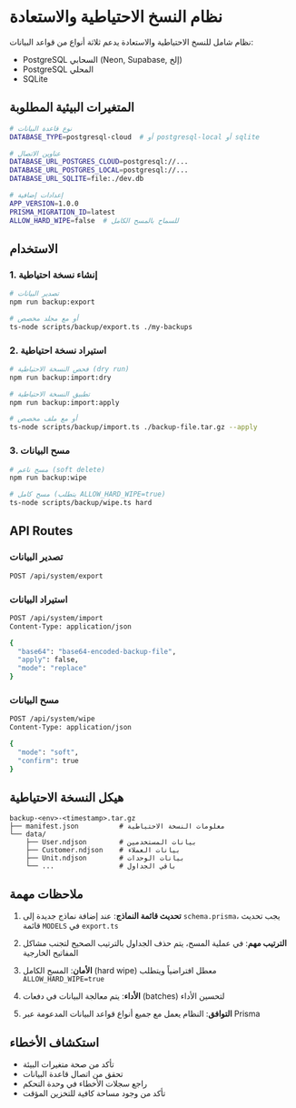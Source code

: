 # نظام النسخ الاحتياطية والاستعادة

نظام شامل للنسخ الاحتياطية والاستعادة يدعم ثلاثة أنواع من قواعد البيانات:
- PostgreSQL السحابي (Neon, Supabase, إلخ)
- PostgreSQL المحلي
- SQLite

## المتغيرات البيئية المطلوبة

```bash
# نوع قاعدة البيانات
DATABASE_TYPE=postgresql-cloud  # أو postgresql-local أو sqlite

# عناوين الاتصال
DATABASE_URL_POSTGRES_CLOUD=postgresql://...
DATABASE_URL_POSTGRES_LOCAL=postgresql://...
DATABASE_URL_SQLITE=file:./dev.db

# إعدادات إضافية
APP_VERSION=1.0.0
PRISMA_MIGRATION_ID=latest
ALLOW_HARD_WIPE=false  # للسماح بالمسح الكامل
```

## الاستخدام

### 1. إنشاء نسخة احتياطية

```bash
# تصدير البيانات
npm run backup:export

# أو مع مجلد مخصص
ts-node scripts/backup/export.ts ./my-backups
```

### 2. استيراد نسخة احتياطية

```bash
# فحص النسخة الاحتياطية (dry run)
npm run backup:import:dry

# تطبيق النسخة الاحتياطية
npm run backup:import:apply

# أو مع ملف مخصص
ts-node scripts/backup/import.ts ./backup-file.tar.gz --apply
```

### 3. مسح البيانات

```bash
# مسح ناعم (soft delete)
npm run backup:wipe

# مسح كامل (يتطلب ALLOW_HARD_WIPE=true)
ts-node scripts/backup/wipe.ts hard
```

## API Routes

### تصدير البيانات
```bash
POST /api/system/export
```

### استيراد البيانات
```bash
POST /api/system/import
Content-Type: application/json

{
  "base64": "base64-encoded-backup-file",
  "apply": false,
  "mode": "replace"
}
```

### مسح البيانات
```bash
POST /api/system/wipe
Content-Type: application/json

{
  "mode": "soft",
  "confirm": true
}
```

## هيكل النسخة الاحتياطية

```
backup-<env>-<timestamp>.tar.gz
├── manifest.json          # معلومات النسخة الاحتياطية
└── data/
    ├── User.ndjson        # بيانات المستخدمين
    ├── Customer.ndjson    # بيانات العملاء
    ├── Unit.ndjson        # بيانات الوحدات
    └── ...                # باقي الجداول
```

## ملاحظات مهمة

1. **تحديث قائمة النماذج**: عند إضافة نماذج جديدة إلى `schema.prisma`، يجب تحديث قائمة `MODELS` في `export.ts`

2. **الترتيب مهم**: في عملية المسح، يتم حذف الجداول بالترتيب الصحيح لتجنب مشاكل المفاتيح الخارجية

3. **الأمان**: المسح الكامل (hard wipe) معطل افتراضياً ويتطلب `ALLOW_HARD_WIPE=true`

4. **الأداء**: يتم معالجة البيانات في دفعات (batches) لتحسين الأداء

5. **التوافق**: النظام يعمل مع جميع أنواع قواعد البيانات المدعومة عبر Prisma

## استكشاف الأخطاء

- تأكد من صحة متغيرات البيئة
- تحقق من اتصال قاعدة البيانات
- راجع سجلات الأخطاء في وحدة التحكم
- تأكد من وجود مساحة كافية للتخزين المؤقت